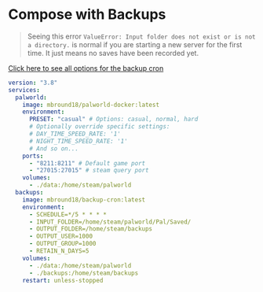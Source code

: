 # Compose with Backups

> Seeing this error `ValueError: Input folder does not exist or is not a directory.` is normal if you are starting a new server for the first time.
> It just means no saves have been recorded yet. 

[Click here to see all options for the backup cron](https://github.com/mbround18/backup-docker)

```yaml
version: "3.8"
services:
  palworld:
    image: mbround18/palworld-docker:latest
    environment:
      PRESET: "casual" # Options: casual, normal, hard
      # Optionally override specific settings:
      # DAY_TIME_SPEED_RATE: '1'
      # NIGHT_TIME_SPEED_RATE: '1'
      # And so on...
    ports:
      - "8211:8211" # Default game port
      - "27015:27015" # steam query port
    volumes:
      - ./data:/home/steam/palworld
  backups:
    image: mbround18/backup-cron:latest
    environment:
      - SCHEDULE=*/5 * * * *
      - INPUT_FOLDER=/home/steam/palworld/Pal/Saved/
      - OUTPUT_FOLDER=/home/steam/backups
      - OUTPUT_USER=1000
      - OUTPUT_GROUP=1000
      - RETAIN_N_DAYS=5
    volumes:
      - ./data:/home/steam/palworld
      - ./backups:/home/steam/backups
    restart: unless-stopped
```
